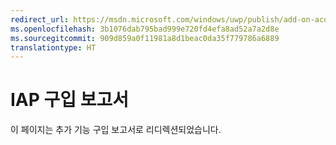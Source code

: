 ```yaml
---
redirect_url: https://msdn.microsoft.com/windows/uwp/publish/add-on-acquisitions-report
ms.openlocfilehash: 3b1076dab795bad999e720fd4efa8ad52a7a2d8e
ms.sourcegitcommit: 909d859a0f11981a8d1beac0da35f779786a6889
translationtype: HT
---
```

# <a name="iap-acquisitions-report"></a>IAP 구입 보고서

이 페이지는 추가 기능 구입 보고서로 리디렉션되었습니다.